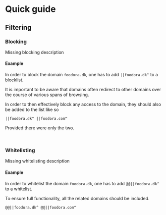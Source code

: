 # Quick guide

## Filtering

### Blocking

Missing blocking description

#### Example

In order to block the domain `foodora.dk`, one has to add `||foodora.dk^` to a blocklist.

It is important to be aware that domains often redirect to other domains over the course of various spans of browsing.

In order to then effectively block any access to the domain, they should also be added to the list like so

`||foodora.dk^
||foodora.com^`

Provided there were only the two.

</br>

### Whitelisting

Missing whitelisting description

#### Example

In order to whitelist the domain `foodora.dk`, one has to add `@@||foodora.dk^` to a whitelist.

To ensure full functionality, all the related domains should be included.

`@@||foodora.dk^
@@||foodora.com^`
